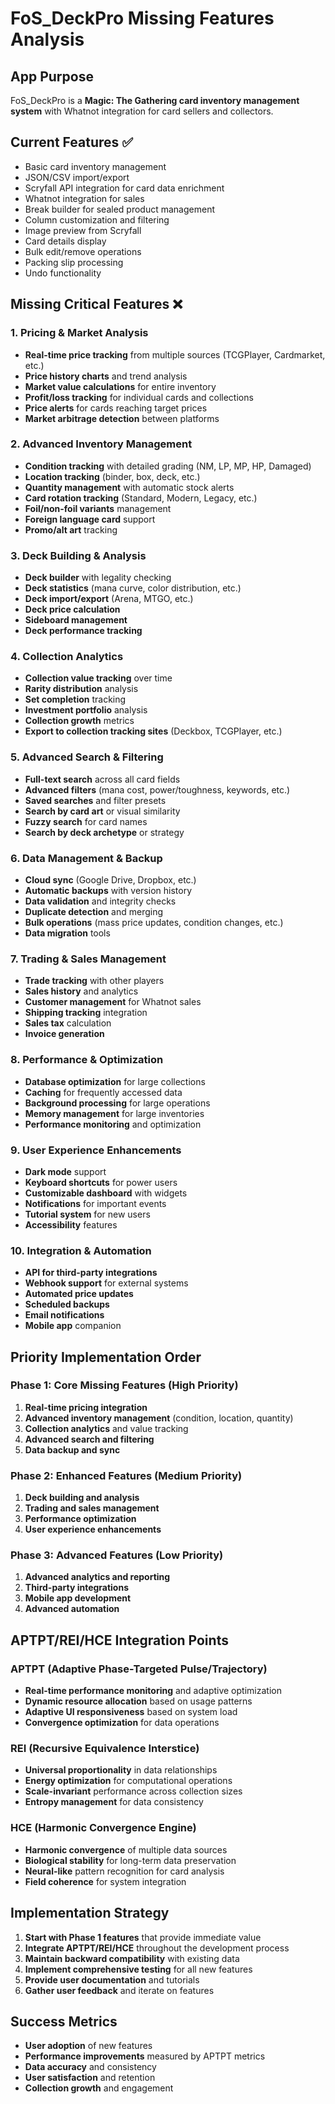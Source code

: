 # FoS_DeckPro Missing Features Analysis

## App Purpose
FoS_DeckPro is a **Magic: The Gathering card inventory management system** with Whatnot integration for card sellers and collectors.

## Current Features ✅
- Basic card inventory management
- JSON/CSV import/export
- Scryfall API integration for card data enrichment
- Whatnot integration for sales
- Break builder for sealed product management
- Column customization and filtering
- Image preview from Scryfall
- Card details display
- Bulk edit/remove operations
- Packing slip processing
- Undo functionality

## Missing Critical Features ❌

### 1. **Pricing & Market Analysis**
- **Real-time price tracking** from multiple sources (TCGPlayer, Cardmarket, etc.)
- **Price history charts** and trend analysis
- **Market value calculations** for entire inventory
- **Profit/loss tracking** for individual cards and collections
- **Price alerts** for cards reaching target prices
- **Market arbitrage detection** between platforms

### 2. **Advanced Inventory Management**
- **Condition tracking** with detailed grading (NM, LP, MP, HP, Damaged)
- **Location tracking** (binder, box, deck, etc.)
- **Quantity management** with automatic stock alerts
- **Card rotation tracking** (Standard, Modern, Legacy, etc.)
- **Foil/non-foil variants** management
- **Foreign language card** support
- **Promo/alt art** tracking

### 3. **Deck Building & Analysis**
- **Deck builder** with legality checking
- **Deck statistics** (mana curve, color distribution, etc.)
- **Deck import/export** (Arena, MTGO, etc.)
- **Deck price calculation**
- **Sideboard management**
- **Deck performance tracking**

### 4. **Collection Analytics**
- **Collection value tracking** over time
- **Rarity distribution** analysis
- **Set completion** tracking
- **Investment portfolio** analysis
- **Collection growth** metrics
- **Export to collection tracking sites** (Deckbox, TCGPlayer, etc.)

### 5. **Advanced Search & Filtering**
- **Full-text search** across all card fields
- **Advanced filters** (mana cost, power/toughness, keywords, etc.)
- **Saved searches** and filter presets
- **Search by card art** or visual similarity
- **Fuzzy search** for card names
- **Search by deck archetype** or strategy

### 6. **Data Management & Backup**
- **Cloud sync** (Google Drive, Dropbox, etc.)
- **Automatic backups** with version history
- **Data validation** and integrity checks
- **Duplicate detection** and merging
- **Bulk operations** (mass price updates, condition changes, etc.)
- **Data migration** tools

### 7. **Trading & Sales Management**
- **Trade tracking** with other players
- **Sales history** and analytics
- **Customer management** for Whatnot sales
- **Shipping tracking** integration
- **Sales tax** calculation
- **Invoice generation**

### 8. **Performance & Optimization**
- **Database optimization** for large collections
- **Caching** for frequently accessed data
- **Background processing** for large operations
- **Memory management** for large inventories
- **Performance monitoring** and optimization

### 9. **User Experience Enhancements**
- **Dark mode** support
- **Keyboard shortcuts** for power users
- **Customizable dashboard** with widgets
- **Notifications** for important events
- **Tutorial system** for new users
- **Accessibility** features

### 10. **Integration & Automation**
- **API for third-party integrations**
- **Webhook support** for external systems
- **Automated price updates**
- **Scheduled backups**
- **Email notifications**
- **Mobile app** companion

## Priority Implementation Order

### Phase 1: Core Missing Features (High Priority)
1. **Real-time pricing integration**
2. **Advanced inventory management** (condition, location, quantity)
3. **Collection analytics** and value tracking
4. **Advanced search and filtering**
5. **Data backup and sync**

### Phase 2: Enhanced Features (Medium Priority)
1. **Deck building and analysis**
2. **Trading and sales management**
3. **Performance optimization**
4. **User experience enhancements**

### Phase 3: Advanced Features (Low Priority)
1. **Advanced analytics and reporting**
2. **Third-party integrations**
3. **Mobile app development**
4. **Advanced automation**

## APTPT/REI/HCE Integration Points

### APTPT (Adaptive Phase-Targeted Pulse/Trajectory)
- **Real-time performance monitoring** and adaptive optimization
- **Dynamic resource allocation** based on usage patterns
- **Adaptive UI responsiveness** based on system load
- **Convergence optimization** for data operations

### REI (Recursive Equivalence Interstice)
- **Universal proportionality** in data relationships
- **Energy optimization** for computational operations
- **Scale-invariant** performance across collection sizes
- **Entropy management** for data consistency

### HCE (Harmonic Convergence Engine)
- **Harmonic convergence** of multiple data sources
- **Biological stability** for long-term data preservation
- **Neural-like** pattern recognition for card analysis
- **Field coherence** for system integration

## Implementation Strategy

1. **Start with Phase 1 features** that provide immediate value
2. **Integrate APTPT/REI/HCE** throughout the development process
3. **Maintain backward compatibility** with existing data
4. **Implement comprehensive testing** for all new features
5. **Provide user documentation** and tutorials
6. **Gather user feedback** and iterate on features

## Success Metrics

- **User adoption** of new features
- **Performance improvements** measured by APTPT metrics
- **Data accuracy** and consistency
- **User satisfaction** and retention
- **Collection growth** and engagement 